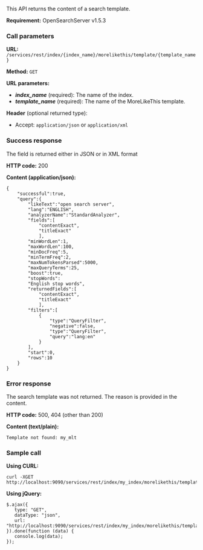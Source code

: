 This API returns the content of a search template.

**Requirement:** OpenSearchServer v1.5.3

### Call parameters

**URL:** ```/services/rest/index/{index_name}/morelikethis/template/{template_name}```

**Method:** ```GET```

**URL parameters:**
- _**index_name**_ (required): The name of the index.
- _**template_name**_ (required): The name of the MoreLikeThis template.

**Header** (optional returned type):
- Accept: ```application/json``` or ```application/xml```

### Success response
The field is returned either in JSON or in XML format

**HTTP code:**
200

**Content (application/json):**
    
	{
		"successful":true,
		"query":{
			"likeText":"open search server",
			"lang":"ENGLISH",
			"analyzerName":"StandardAnalyzer",
			"fields":[
				"contentExact",
				"titleExact"
				],
			"minWordLen":1,
			"maxWordLen":100,
			"minDocFreq":5,
			"minTermFreq":2,
			"maxNumTokensParsed":5000,
			"maxQueryTerms":25,
			"boost":true,
			"stopWords":
			"English stop words",
			"returnedFields":[
				"contentExact",
				"titleExact"
				],
			"filters":[
				{
					"type":"QueryFilter",
					"negative":false,
					"type":"QueryFilter",
					"query":"lang:en"
				}
			],
			"start":0,
			"rows":10
		}
	}    

### Error response

The search template was not returned. The reason is provided in the content.

**HTTP code:**
500, 404 (other than 200)

**Content (text/plain):**
    
    Template not found: my_mlt
    

### Sample call

**Using CURL:**

    curl -XGET http://localhost:9090/services/rest/index/my_index/morelikethis/template/my_mlt
    

**Using jQuery:**

    $.ajax({ 
       type: "GET",
       dataType: "json",
       url: "http://localhost:9090/services/rest/index/my_index/morelikethis/template/my_mlt"
    }).done(function (data) {
       console.log(data);
    });
    
